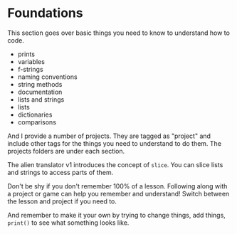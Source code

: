 # Foundations

This section goes over basic things you need to know to understand how to code.

- prints
- variables
- f-strings
- naming conventions
- string methods
- documentation
- lists and strings
- lists
- dictionaries
- comparisons

And I provide a number of projects. They are tagged as "project" and include other tags for the things you need to understand to do them. The projects folders are under each section.

The alien translator v1 introduces the concept of `slice`. You can slice lists and strings to access parts of them.

Don't be shy if you don't remember 100% of a lesson. Following along with a project or game can help you remember and understand! Switch between the lesson and project if you need to.

And remember to make it your own by trying to change things, add things, `print()` to see what something looks like.

